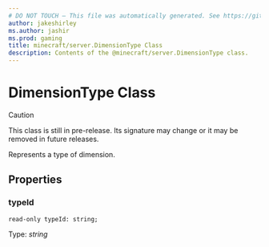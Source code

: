 ```yaml
---
# DO NOT TOUCH — This file was automatically generated. See https://github.com/mojang/minecraftapidocsgenerator to modify descriptions, examples, etc.
author: jakeshirley
ms.author: jashir
ms.prod: gaming
title: minecraft/server.DimensionType Class
description: Contents of the @minecraft/server.DimensionType class.
---
```

# DimensionType Class

> [!CAUTION]
> This class is still in pre-release.  Its signature may change or it may be removed in future releases.

Represents a type of dimension.

## Properties

### **typeId**
`read-only typeId: string;`

Type: *string*
